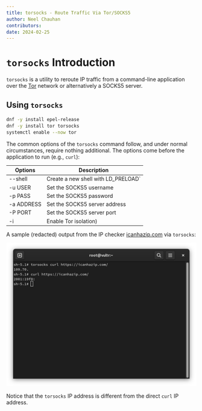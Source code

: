 ```yaml
---
title: torsocks - Route Traffic Via Tor/SOCKS5
author: Neel Chauhan
contributors:
date: 2024-02-25
---
```


# `torsocks` Introduction

`torsocks` is a utility to reroute IP traffic from a command-line application over the [Tor](https://www.torproject.org/) network or alternatively a SOCKS5 server.

## Using `torsocks`

```bash
dnf -y install epel-release
dnf -y install tor torsocks
systemctl enable --now tor
```

The common options of the `torsocks` command follow, and under normal circumstances, require nothing additional. The options come before the application to run (e.g., `curl`):

|Options|Description|
|---|---|
|--shell |Create a new shell with LD\_PRELOAD`|
|-u USER |Set the SOCKS5 username|
|-p PASS |Set the SOCKS5 password|
|-a ADDRESS |Set the SOCKS5 server address|
|-P PORT |Set the SOCKS5 server port|
|-i |Enable Tor isolation)

A sample (redacted) output from the IP checker [icanhazip.com](https://icanhazip.com/) via `torsocks`:

![torsocks output](./images/torsocks.png)

Notice that the `torsocks` IP address is different from the direct `curl` IP address.

